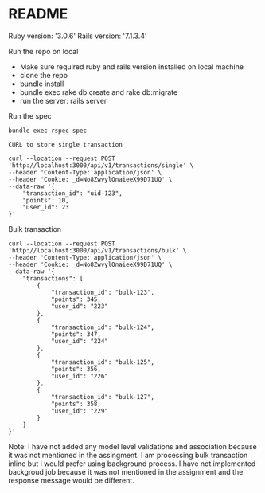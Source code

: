 # README

Ruby version: '3.0.6'
Rails version: '7.1.3.4'

Run the repo on local
* Make sure required ruby and rails version installed on local machine
* clone the repo
* bundle install
* bundle exec rake db:create and rake db:migrate
* run the server: rails server

Run the spec
```
bundle exec rspec spec

```

```
CURL to store single transaction

curl --location --request POST 'http://localhost:3000/api/v1/transactions/single' \
--header 'Content-Type: application/json' \
--header 'Cookie: _d=No8ZwvylOnaieeX99D71UQ' \
--data-raw '{
    "transaction_id": "uid-123",
    "points": 10,
    "user_id": 23
}'

```
Bulk transaction

```
curl --location --request POST 'http://localhost:3000/api/v1/transactions/bulk' \
--header 'Content-Type: application/json' \
--header 'Cookie: _d=No8ZwvylOnaieeX99D71UQ' \
--data-raw '{
    "transactions": [
        {
            "transaction_id": "bulk-123",
            "points": 345,
            "user_id": "223"
        },
        {
            "transaction_id": "bulk-124",
            "points": 347,
            "user_id": "224"
        },
        {
            "transaction_id": "bulk-125",
            "points": 356,
            "user_id": "226"
        },
        {
            "transaction_id": "bulk-127",
            "points": 358,
            "user_id": "229"
        }
    ]
}'

```

Note: I have not added any model level validations and association because it was not mentioned in the assingment. I am processing bulk transaction inline but i would prefer using background process. I have not implemented backgroud job because it was not mentioned in the assignment and the response message would be different.


